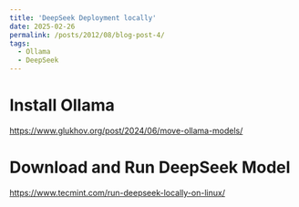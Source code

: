 ```yaml
---
title: 'DeepSeek Deployment locally'
date: 2025-02-26
permalink: /posts/2012/08/blog-post-4/
tags:
  - Ollama
  - DeepSeek
---
```



# Install Ollama
https://www.glukhov.org/post/2024/06/move-ollama-models/

# Download and Run DeepSeek Model
https://www.tecmint.com/run-deepseek-locally-on-linux/
